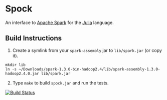 # Spock

An interface to [Apache Spark](https://spark.apache.org) for the [Julia](http://www.julia-lang.org) language.

## Build Instructions

1. Create a symlink from your `spark-assembly` jar to `lib/spark.jar` (or copy it).

  ```
  mkdir lib
  ln -s ~/Downloads/spark-1.3.0-bin-hadoop2.4/lib/spark-assembly-1.3.0-hadoop2.4.0.jar lib/spark.jar
  ```

2. Type `make` to build `spock.jar` and run the tests.

[![Build Status](https://travis-ci.org/jey/Spock.jl.svg?branch=master)](https://travis-ci.org/jey/Spock.jl)
